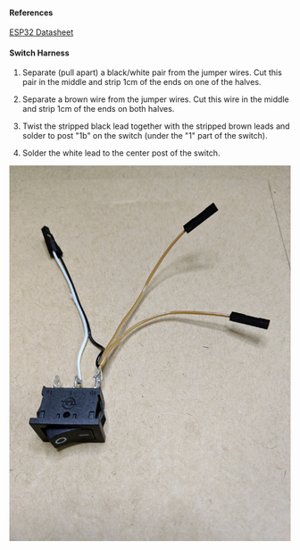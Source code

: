 
#### References

[ESP32 Datasheet](https://cdn.sparkfun.com/assets/learn_tutorials/8/5/2/ESP32ThingPlus_GraphicalDatasheet.pdf)

#### Switch Harness

1. Separate (pull apart) a black/white pair from the jumper wires.
   Cut this pair in the middle and strip 1cm of the ends on one of the
   halves.

2. Separate a brown wire from the jumper wires. Cut this wire in the
   middle and strip 1cm of the ends on both halves.
   
3. Twist the stripped black lead together with the stripped brown
   leads and solder to post "1b" on the switch (under the "1" part of
   the switch).

4. Solder the white lead to the center post of the switch.

![Switch Harness](images/switch-harness.jpg)

